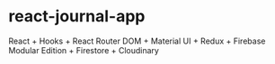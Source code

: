 # react-journal-app

React + Hooks + React Router DOM + Material UI + Redux + Firebase Modular Edition + Firestore + Cloudinary
